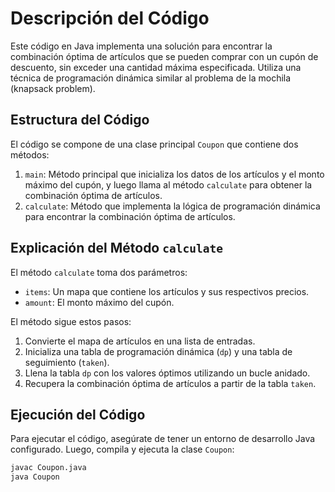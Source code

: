 # Descripción del Código

Este código en Java implementa una solución para encontrar la combinación óptima de artículos que se pueden comprar con un cupón de descuento, sin exceder una cantidad máxima especificada. Utiliza una técnica de programación dinámica similar al problema de la mochila (knapsack problem).

## Estructura del Código

El código se compone de una clase principal `Coupon` que contiene dos métodos:

1. `main`: Método principal que inicializa los datos de los artículos y el monto máximo del cupón, y luego llama al método `calculate` para obtener la combinación óptima de artículos.
2. `calculate`: Método que implementa la lógica de programación dinámica para encontrar la combinación óptima de artículos.

## Explicación del Método `calculate`

El método `calculate` toma dos parámetros:
- `items`: Un mapa que contiene los artículos y sus respectivos precios.
- `amount`: El monto máximo del cupón.

El método sigue estos pasos:
1. Convierte el mapa de artículos en una lista de entradas.
2. Inicializa una tabla de programación dinámica (`dp`) y una tabla de seguimiento (`taken`).
3. Llena la tabla `dp` con los valores óptimos utilizando un bucle anidado.
4. Recupera la combinación óptima de artículos a partir de la tabla `taken`.

## Ejecución del Código

Para ejecutar el código, asegúrate de tener un entorno de desarrollo Java configurado. Luego, compila y ejecuta la clase `Coupon`:

```sh
javac Coupon.java
java Coupon